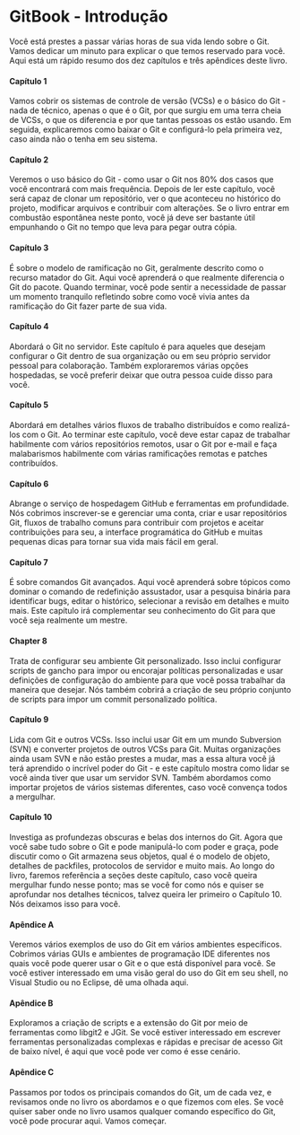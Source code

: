 # GitBook - Introdução

Você está prestes a passar várias horas de sua vida lendo sobre o Git. Vamos dedicar um minuto para explicar o que temos reservado para você. Aqui está um rápido resumo dos dez capítulos e três apêndices deste livro.

#### Capítulo 1 
Vamos cobrir os sistemas de controle de versão (VCSs) e o básico do Git - nada de técnico, apenas o que é o Git, por que surgiu em uma terra cheia de
VCSs, o que os diferencia e por que tantas pessoas os estão usando. Em seguida, explicaremos como baixar o Git e configurá-lo pela primeira vez, caso ainda não o tenha em seu sistema.

#### Capítulo 2 
Veremos o uso básico do Git - como usar o Git nos 80% dos casos que você encontrará com mais frequência. Depois de ler este capítulo, você será capaz de clonar um repositório, ver o que aconteceu no histórico do projeto, modificar arquivos e contribuir com alterações. Se o livro entrar em combustão espontânea neste ponto, você já deve ser bastante útil empunhando o Git no tempo que leva para pegar outra cópia.

#### Capítulo 3 
É sobre o modelo de ramificação no Git, geralmente descrito como o recurso matador do Git. Aqui você aprenderá o que realmente diferencia o Git do pacote. Quando terminar, você pode sentir a necessidade de passar um momento tranquilo refletindo sobre como você vivia antes da ramificação do Git fazer parte de sua vida.

#### Capítulo 4 
Abordará o Git no servidor. Este capítulo é para aqueles que desejam configurar o Git dentro de sua organização ou em seu próprio servidor pessoal para colaboração. Também exploraremos várias opções hospedadas, se você preferir deixar que outra pessoa cuide disso para você.

#### Capítulo 5 
Abordará em detalhes vários fluxos de trabalho distribuídos e como
realizá-los com o Git. Ao terminar este capítulo, você deve estar
capaz de trabalhar habilmente com vários repositórios remotos, usar o Git por e-mail e
faça malabarismos habilmente com várias ramificações remotas e patches contribuídos.

#### Capítulo 6 
Abrange o serviço de hospedagem GitHub e ferramentas em profundidade. Nós cobrimos
inscrever-se e gerenciar uma conta, criar e usar repositórios Git,
fluxos de trabalho comuns para contribuir com projetos e aceitar contribuições para
seu, a interface programática do GitHub e muitas pequenas dicas para tornar sua vida
mais fácil em geral.

#### Capítulo 7
É sobre comandos Git avançados. Aqui você aprenderá sobre tópicos como dominar o comando de redefinição assustador, usar a pesquisa binária para identificar bugs, editar o histórico, selecionar a revisão em detalhes e muito mais. Este capítulo irá complementar seu conhecimento do Git para que você seja realmente um mestre.

#### Chapter 8 
Trata de configurar seu ambiente Git personalizado. Isso inclui
configurar scripts de gancho para impor ou encorajar políticas personalizadas e usar
definições de configuração do ambiente para que você possa trabalhar da maneira que desejar. Nós
também cobrirá a criação de seu próprio conjunto de scripts para impor um commit personalizado
política.

#### Capítulo 9 
Lida com Git e outros VCSs. Isso inclui usar Git em um mundo Subversion (SVN) e converter projetos de outros VCSs para Git. Muitas organizações ainda usam SVN e não estão prestes a mudar, mas a essa altura você já terá aprendido o incrível poder do Git - e este capítulo mostra como lidar se você ainda tiver que usar um servidor SVN. Também abordamos como importar projetos de vários sistemas diferentes, caso você convença todos a mergulhar.

#### Capítulo 10 
Investiga as profundezas obscuras e belas dos internos do Git. Agora que você sabe tudo sobre o Git e pode manipulá-lo com poder e graça, pode discutir como o Git armazena seus objetos, qual é o modelo de objeto, detalhes de packfiles, protocolos de servidor e muito mais. Ao longo do livro, faremos referência a seções deste capítulo, caso você queira mergulhar fundo nesse ponto; mas se você for como nós e quiser se aprofundar nos detalhes técnicos, talvez queira ler primeiro o Capítulo 10. Nós deixamos isso para você.

#### Apêndice A 
Veremos vários exemplos de uso do Git em vários ambientes específicos. Cobrimos várias GUIs e ambientes de programação IDE diferentes nos quais você pode querer usar o Git e o que está disponível para você. Se você estiver interessado em uma visão geral do uso do Git em seu shell, no Visual Studio ou no Eclipse, dê uma olhada aqui.

#### Apêndice B 
Exploramos a criação de scripts e a extensão do Git por meio de ferramentas como libgit2 e JGit. Se você estiver interessado em escrever ferramentas personalizadas complexas e rápidas e precisar de acesso Git de baixo nível, é aqui que você pode ver como é esse cenário.

#### Apêndice C 
Passamos por todos os principais comandos do Git, um de cada vez, e revisamos onde no livro os abordamos e o que fizemos com eles. Se você quiser saber onde no livro usamos qualquer comando específico do Git, você pode procurar aqui.
Vamos começar.
